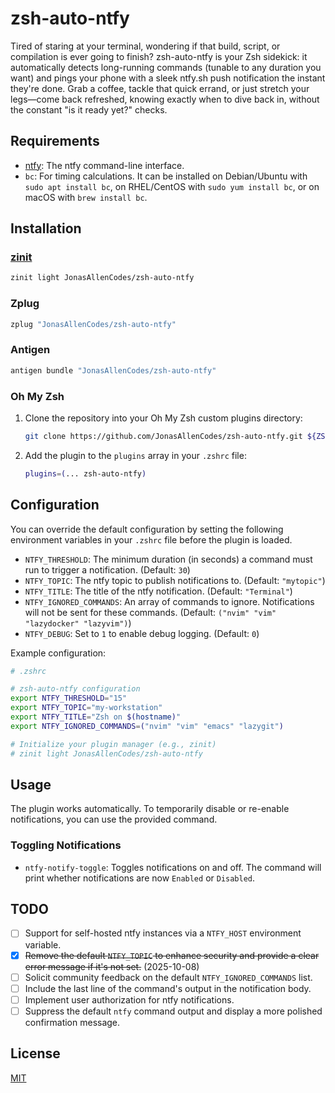 # zsh-auto-ntfy

Tired of staring at your terminal, wondering if that build, script, or compilation is ever going to finish? zsh-auto-ntfy is your Zsh sidekick: it automatically detects long-running commands (tunable to any duration you want) and pings your phone with a sleek ntfy.sh push notification the instant they're done. Grab a coffee, tackle that quick errand, or just stretch your legs—come back refreshed, knowing exactly when to dive back in, without the constant "is it ready yet?" checks.

## Requirements

*   [ntfy](https://ntfy.sh/docs/cli/): The ntfy command-line interface.
*   `bc`: For timing calculations. It can be installed on Debian/Ubuntu with `sudo apt install bc`, on RHEL/CentOS with `sudo yum install bc`, or on macOS with `brew install bc`.

## Installation

### [zinit](https://github.com/zdharma-continuum/zinit)

```zsh
zinit light JonasAllenCodes/zsh-auto-ntfy
```

### Zplug

```zsh
zplug "JonasAllenCodes/zsh-auto-ntfy"
```

### Antigen

```zsh
antigen bundle "JonasAllenCodes/zsh-auto-ntfy"
```

### Oh My Zsh

1.  Clone the repository into your Oh My Zsh custom plugins directory:

    ```zsh
    git clone https://github.com/JonasAllenCodes/zsh-auto-ntfy.git ${ZSH_CUSTOM:-~/.oh-my-zsh/custom}/plugins/zsh-auto-ntfy
    ```

2.  Add the plugin to the `plugins` array in your `.zshrc` file:

    ```zsh
    plugins=(... zsh-auto-ntfy)
    ```

## Configuration

You can override the default configuration by setting the following environment variables in your `.zshrc` file before the plugin is loaded.

*   `NTFY_THRESHOLD`: The minimum duration (in seconds) a command must run to trigger a notification. (Default: `30`)
*   `NTFY_TOPIC`: The ntfy topic to publish notifications to. (Default: `"mytopic"`)
*   `NTFY_TITLE`: The title of the ntfy notification. (Default: `"Terminal"`)
*   `NTFY_IGNORED_COMMANDS`: An array of commands to ignore. Notifications will not be sent for these commands. (Default: `("nvim" "vim" "lazydocker" "lazyvim")`)
*   `NTFY_DEBUG`: Set to `1` to enable debug logging. (Default: `0`)

Example configuration:

```zsh
# .zshrc

# zsh-auto-ntfy configuration
export NTFY_THRESHOLD="15"
export NTFY_TOPIC="my-workstation"
export NTFY_TITLE="Zsh on $(hostname)"
export NTFY_IGNORED_COMMANDS=("nvim" "vim" "emacs" "lazygit")

# Initialize your plugin manager (e.g., zinit)
# zinit light JonasAllenCodes/zsh-auto-ntfy
```

## Usage

The plugin works automatically. To temporarily disable or re-enable notifications, you can use the provided command.

### Toggling Notifications

*   `ntfy-notify-toggle`: Toggles notifications on and off. The command will print whether notifications are now `Enabled` or `Disabled`.

## TODO

- [ ] Support for self-hosted ntfy instances via a `NTFY_HOST` environment variable.
- [x] ~~Remove the default `NTFY_TOPIC` to enhance security and provide a clear error message if it's not set.~~ (2025-10-08)
- [ ] Solicit community feedback on the default `NTFY_IGNORED_COMMANDS` list.
- [ ] Include the last line of the command's output in the notification body.
- [ ] Implement user authorization for ntfy notifications.
- [ ] Suppress the default `ntfy` command output and display a more polished confirmation message.

## License

[MIT](./LICENSE)
